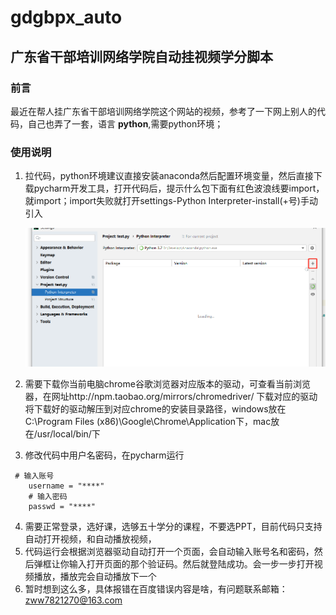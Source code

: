 # gdgbpx_auto
## 广东省干部培训网络学院自动挂视频学分脚本

### 前言
最近在帮人挂广东省干部培训网络学院这个网站的视频，参考了一下网上别人的代码，自己也弄了一套，语言 **python**,需要python环境；

### 使用说明
1. 拉代码，python环境建议直接安装anaconda然后配置环境变量，然后直接下载pycharm开发工具，打开代码后，提示什么包下面有红色波浪线要import，就import；import失败就打开settings-Python Interpreter-install(+号)手动引入

   ![image-20201112092256978](images/image-20201112092256978.png)

2. 需要下载你当前电脑chrome谷歌浏览器对应版本的驱动，可查看当前浏览器，在网址http://npm.taobao.org/mirrors/chromedriver/  下载对应的驱动
    将下载好的驱动解压到对应chrome的安装目录路径，windows放在C:\Program Files (x86)\Google\Chrome\Application下，mac放在/usr/local/bin/下

3. 修改代码中用户名密码，在pycharm运行
```
 # 输入账号
    username = "****"
    # 输入密码
    passwd = "****"
```

4. 需要正常登录，选好课，选够五十学分的课程，不要选PPT，目前代码只支持自动打开视频，和自动播放视频，
5. 代码运行会根据浏览器驱动自动打开一个页面，会自动输入账号名和密码，然后弹框让你输入打开页面的那个验证码。然后就登陆成功。会一步一步打开视频播放，播放完会自动播放下一个
6. 暂时想到这么多，具体报错在百度错误内容是啥，有问题联系邮箱：zww7821270@163.com
